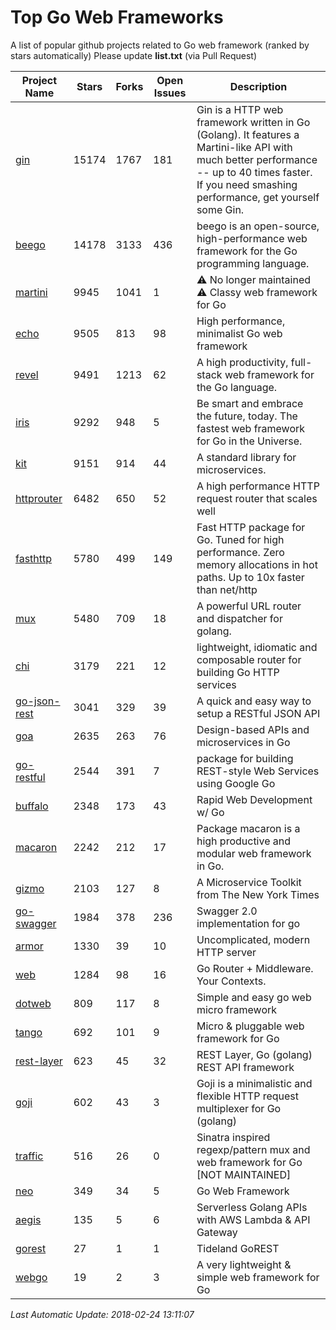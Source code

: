# Top Go Web Frameworks
A list of popular github projects related to Go web framework (ranked by stars automatically)
Please update **list.txt** (via Pull Request)

| Project Name | Stars | Forks | Open Issues | Description |
| ------------ | ----- | ----- | ----------- | ----------- |
| [gin](https://github.com/gin-gonic/gin) | 15174 | 1767 | 181 | Gin is a HTTP web framework written in Go (Golang). It features a Martini-like API with much better performance -- up to 40 times faster. If you need smashing performance, get yourself some Gin. |
| [beego](https://github.com/astaxie/beego) | 14178 | 3133 | 436 | beego is an open-source, high-performance web framework for the Go programming language. |
| [martini](https://github.com/go-martini/martini) | 9945 | 1041 | 1 | ⚠️ No longer maintained ⚠️  Classy web framework for Go |
| [echo](https://github.com/labstack/echo) | 9505 | 813 | 98 | High performance, minimalist Go web framework |
| [revel](https://github.com/revel/revel) | 9491 | 1213 | 62 | A high productivity, full-stack web framework for the Go language. |
| [iris](https://github.com/kataras/iris) | 9292 | 948 | 5 | Be smart and embrace the future, today. The fastest web framework for Go in the Universe. |
| [kit](https://github.com/go-kit/kit) | 9151 | 914 | 44 | A standard library for microservices. |
| [httprouter](https://github.com/julienschmidt/httprouter) | 6482 | 650 | 52 | A high performance HTTP request router that scales well |
| [fasthttp](https://github.com/valyala/fasthttp) | 5780 | 499 | 149 | Fast HTTP package for Go. Tuned for high performance. Zero memory allocations in hot paths. Up to 10x faster than net/http |
| [mux](https://github.com/gorilla/mux) | 5480 | 709 | 18 | A powerful URL router and dispatcher for golang. |
| [chi](https://github.com/go-chi/chi) | 3179 | 221 | 12 | lightweight, idiomatic and composable router for building Go HTTP services |
| [go-json-rest](https://github.com/ant0ine/go-json-rest) | 3041 | 329 | 39 | A quick and easy way to setup a RESTful JSON API |
| [goa](https://github.com/goadesign/goa) | 2635 | 263 | 76 | Design-based APIs and microservices in Go |
| [go-restful](https://github.com/emicklei/go-restful) | 2544 | 391 | 7 | package for building REST-style Web Services using Google Go |
| [buffalo](https://github.com/gobuffalo/buffalo) | 2348 | 173 | 43 | Rapid Web Development w/ Go |
| [macaron](https://github.com/go-macaron/macaron) | 2242 | 212 | 17 | Package macaron is a high productive and modular web framework in Go. |
| [gizmo](https://github.com/NYTimes/gizmo) | 2103 | 127 | 8 | A Microservice Toolkit from The New York Times |
| [go-swagger](https://github.com/go-swagger/go-swagger) | 1984 | 378 | 236 | Swagger 2.0 implementation for go |
| [armor](https://github.com/labstack/armor) | 1330 | 39 | 10 | Uncomplicated, modern HTTP server |
| [web](https://github.com/gocraft/web) | 1284 | 98 | 16 | Go Router + Middleware. Your Contexts. |
| [dotweb](https://github.com/devfeel/dotweb) | 809 | 117 | 8 | Simple and easy go web micro framework |
| [tango](https://github.com/lunny/tango) | 692 | 101 | 9 | Micro & pluggable web framework for Go |
| [rest-layer](https://github.com/rs/rest-layer) | 623 | 45 | 32 | REST Layer, Go (golang) REST API framework |
| [goji](https://github.com/goji/goji) | 602 | 43 | 3 | Goji is a minimalistic and flexible HTTP request multiplexer for Go (golang) |
| [traffic](https://github.com/pilu/traffic) | 516 | 26 | 0 | Sinatra inspired regexp/pattern mux and web framework for Go [NOT MAINTAINED] |
| [neo](https://github.com/ivpusic/neo) | 349 | 34 | 5 | Go Web Framework |
| [aegis](https://github.com/tmaiaroto/aegis) | 135 | 5 | 6 | Serverless Golang APIs with AWS Lambda & API Gateway |
| [gorest](https://github.com/tideland/gorest) | 27 | 1 | 1 | Tideland GoREST |
| [webgo](https://github.com/bnkamalesh/webgo) | 19 | 2 | 3 | A very lightweight & simple web framework for Go |

*Last Automatic Update: 2018-02-24 13:11:07*